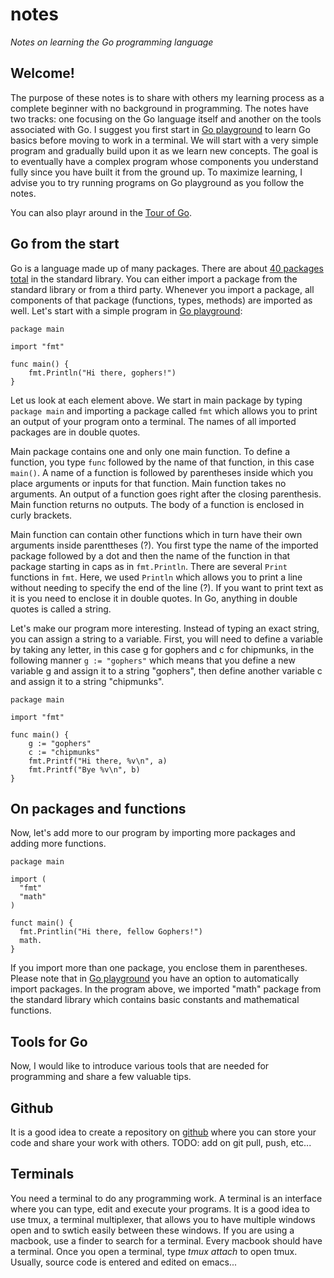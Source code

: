 # **notes**
*Notes on learning the Go programming language*

## **Welcome!**
The purpose of these notes is to share with others my learning process as a complete beginner with no background in programming.
The notes have two tracks: one focusing on the Go language itself and another on the tools associated with Go. 
I suggest you first start in [Go playground](https://play.golang.org/) to learn Go basics before moving to work in a terminal.
We will start with a very simple program and gradually build upon it as we learn new concepts. The goal is to eventually have a complex program whose components you understand fully since you have built it from the ground up. To maximize learning, I advise you to try running programs on Go playground as you follow the notes.

You can also playr around in the [Tour of Go](https://tour.golang.org/welcome/1).

## **Go from the start**
Go is a language made up of many packages. There are about [40 packages total](https://golang.org/pkg/) in the standard library. You can either import a package from the standard library or from a third party. Whenever you import a package, all components of that package (functions, types, methods) are imported as well. Let's start with a simple program in [Go playground](https://play.golang.org/):
```
package main

import "fmt"

func main() {
    fmt.Println("Hi there, gophers!")
}

```
Let us look at each element above. We start in main package by typing `package main` and importing a package called `fmt` which allows you to print an output of your program onto a terminal. The names of all imported packages are in double quotes. 

Main package contains one and only one main function. To define a function, you type `func` followed by the name of that function, in this case `main()`. A name of a function is followed by parentheses inside which you place arguments or inputs for that function. Main function takes no arguments. An output of a function goes right after the closing parenthesis. Main function returns no outputs. The body of a function is enclosed in curly brackets. 

Main function can contain other functions which in turn have their own arguments inside parenttheses (?). You first type the name of the imported package followed by a dot and then the name of the function in that package starting in caps as in `fmt.Println`. There are several `Print` functions in `fmt`. Here, we used `Println` which allows you to print a line without needing to specify the end of the line (?). If you want to print text as it is you need to enclose it in double quotes. In Go, anything in double quotes is called a string.

Let's make our program more interesting. Instead of typing an exact string, you can assign a string to a variable. First, you will need to define a variable by taking any letter, in this case g for gophers and c for chipmunks, in the following manner `g := "gophers"` which means that you define a new variable g and assign it to a string "gophers", then define another variable c and assign it to a string "chipmunks".  

```
package main

import "fmt"

func main() {
    g := "gophers"
    c := "chipmunks"
    fmt.Printf("Hi there, %v\n", a)
    fmt.Printf("Bye %v\n", b)
}

```



## **On packages and functions** ##
Now, let's add more to our program by importing more packages and adding more functions.

```
package main

import (
  "fmt"
  "math"
)

funct main() {
  fmt.Printlin("Hi there, fellow Gophers!")
  math.
}

```
If you import more than one package, you enclose them in parentheses. Please note that in [Go playground](https://play.golang.org/) you have an option to automatically import packages. In the program above, we imported "math" package from the standard library which contains basic constants and mathematical functions. 

## **Tools for Go** ##
Now, I would like to introduce various tools that are needed for programming and share a few valuable tips.

## **Github**
It is a good idea to create a repository on [github](https://github.com) where you can store your code and share your work with others.
TODO: add on git pull, push, etc...

## **Terminals**
You need a terminal to do any programming work. A terminal is an interface where you can type, edit and execute your programs.
It is a good idea to use tmux, a terminal multiplexer, that allows you to have multiple windows open and to swtich easily between these windows.
If you are using a macbook, use a finder to search for a terminal. Every macbook should have a terminal.
Once you open a terminal, type *tmux attach* to open tmux.
Usually, source code is entered and edited on emacs...


